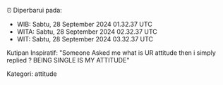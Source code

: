 ⏰ Diperbarui pada:
- WIB: Sabtu, 28 September 2024 01.32.37 UTC
- WITA: Sabtu, 28 September 2024 02.32.37 UTC
- WIT: Sabtu, 28 September 2024 03.32.37 UTC

Kutipan Inspiratif:
"Someone Asked me what is UR attitude then i simply replied ? BEING SINGLE IS MY ATTITUDE"


Kategori: attitude

